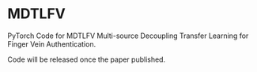 # MDTLFV
PyTorch Code for MDTLFV Multi-source Decoupling Transfer Learning for Finger Vein Authentication.

Code will be released once the paper published.
